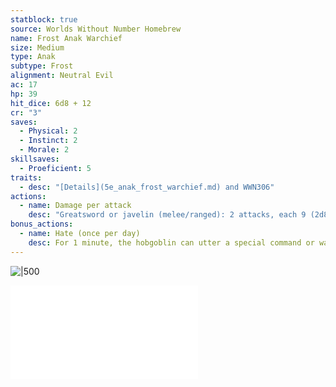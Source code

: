 ```yaml
---
statblock: true
source: Worlds Without Number Homebrew
name: Frost Anak Warchief
size: Medium
type: Anak
subtype: Frost
alignment: Neutral Evil
ac: 17
hp: 39
hit_dice: 6d8 + 12
cr: "3"
saves:
  - Physical: 2
  - Instinct: 2
  - Morale: 2
skillsaves:
  - Proeficient: 5
traits:
  - desc: "[Details](5e_anak_frost_warchief.md) and WWN306"
actions:
  - name: Damage per attack
    desc: "Greatsword or javelin (melee/ranged): 2 attacks, each 9 (2d8)"
bonus_actions:
  - name: Hate (once per day) 
    desc: For 1 minute, the hobgoblin can utter a special command or warning whenever a nonhostile creature that it can see within 30 feet of it makes an attack roll or a saving throw against human or demi-human species. The creature rolls with advantage. This effect ends if the hobgoblin is incapacitated.
---
```


![|500](https://i.imgur.com/qKOISo8.png)

![Anak](../campaign/context/cultures.md#Anak)